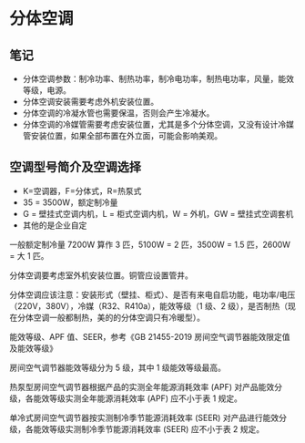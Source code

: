 # 分体空调

## 笔记

* 分体空调参数：制冷功率、制热功率，制冷电功率，制热电功率，风量，能效等级，电源。
* 分体空调安装需要考虑外机安装位置。
* 分体空调的冷凝水管也需要保温，否则会产生冷凝水。
* 分体空调的冷媒管需要考虑安装位置，尤其是多个分体空调，又没有设计冷媒管安装位置，如果全部布置在外立面，可能会影响美观。

## 空调型号简介及空调选择

* K=空调器，F=分体式，R=热泵式
* 35 = 3500W，额定制冷量
* G = 壁挂式空调内机，L = 柜式空调内机，W = 外机，GW = 壁挂式空调套机
* 其他的是企业自定

一般额定制冷量 7200W 算作 3 匹，5100W = 2 匹，3500W = 1.5 匹，2600W = 大 1 匹。

分体空调要考虑室外机安装位置。铜管应设置管井。

分体空调应该注意：安装形式（壁挂、柜式）、是否有来电自启功能，电功率/电压（220V，380V），冷媒（R32、R410a），能效等级（1 级、2 级），是否制热（现在分体空调一般都制热，美的的分体空调只有冷暖型）。

能效等级、APF 值、SEER，参考《GB 21455-2019 房间空气调节器能效限定值及能效等级》

房间空气调节器能效等级分为 5 级，其中 1 级能效等级最高。

热泵型房间空气调节器根据产品的实测全年能源消耗效率 (APF) 对产品能效分级，各能效等级实测全年能源消耗效率 (APF) 应不小于表 1 规定。

单冷式房间空气调节器按实测制冷季节能源消耗效率 (SEER) 对产品进行能效分级，各能效等级实测制冷季节能源消耗效率 (SEER) 应不小于表 2 规定。
